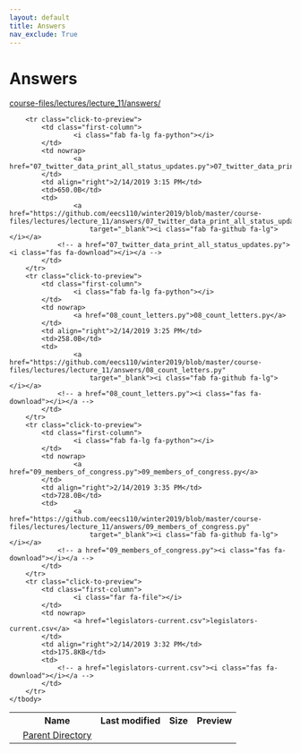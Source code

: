 ```yaml
---
layout: default
title: Answers
nav_exclude: True
---
```


# Answers

[course-files/lectures/lecture_11/answers/](.)

<table class="tbl-files">
    <tbody>
        <tr>
            <th valign="top"></th>
            <th>Name</th>
            <th>Last modified</th>
            <th>Size</th>
            <th>Preview</th>
        </tr>
        <tr>
            <td valign="top">
                <i class="fa fa-folder-open"></i>
            </td>
            <td><a href="../">Parent Directory</a></td>
            <td>&nbsp;</td>
            <td>&nbsp;</td>
            <td>&nbsp;</td>
        </tr>

        <tr class="click-to-preview">
            <td class="first-column">
                    <i class="fab fa-lg fa-python"></i>
            </td>
            <td nowrap>
                    <a href="07_twitter_data_print_all_status_updates.py">07_twitter_data_print_all_status_updates.py</a>
            </td>
            <td align="right">2/14/2019 3:15 PM</td>
            <td>650.0B</td>
            <td>
                    <a href="https://github.com/eecs110/winter2019/blob/master/course-files/lectures/lecture_11/answers/07_twitter_data_print_all_status_updates.py" 
                        target="_blank"><i class="fab fa-github fa-lg"></i></a>
                <!-- a href="07_twitter_data_print_all_status_updates.py"><i class="fas fa-download"></i></a -->
            </td>
        </tr>
        <tr class="click-to-preview">
            <td class="first-column">
                    <i class="fab fa-lg fa-python"></i>
            </td>
            <td nowrap>
                    <a href="08_count_letters.py">08_count_letters.py</a>
            </td>
            <td align="right">2/14/2019 3:25 PM</td>
            <td>258.0B</td>
            <td>
                    <a href="https://github.com/eecs110/winter2019/blob/master/course-files/lectures/lecture_11/answers/08_count_letters.py" 
                        target="_blank"><i class="fab fa-github fa-lg"></i></a>
                <!-- a href="08_count_letters.py"><i class="fas fa-download"></i></a -->
            </td>
        </tr>
        <tr class="click-to-preview">
            <td class="first-column">
                    <i class="fab fa-lg fa-python"></i>
            </td>
            <td nowrap>
                    <a href="09_members_of_congress.py">09_members_of_congress.py</a>
            </td>
            <td align="right">2/14/2019 3:35 PM</td>
            <td>728.0B</td>
            <td>
                    <a href="https://github.com/eecs110/winter2019/blob/master/course-files/lectures/lecture_11/answers/09_members_of_congress.py" 
                        target="_blank"><i class="fab fa-github fa-lg"></i></a>
                <!-- a href="09_members_of_congress.py"><i class="fas fa-download"></i></a -->
            </td>
        </tr>
        <tr class="click-to-preview">
            <td class="first-column">
                    <i class="far fa-file"></i>
            </td>
            <td nowrap>
                    <a href="legislators-current.csv">legislators-current.csv</a>
            </td>
            <td align="right">2/14/2019 3:32 PM</td>
            <td>175.8KB</td>
            <td>
                <!-- a href="legislators-current.csv"><i class="fas fa-download"></i></a -->
            </td>
        </tr>
    </tbody>
</table>


